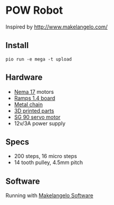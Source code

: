 ﻿# POW Robot

Inspired by http://www.makelangelo.com/

## Install

`pio run -e mega -t upload`

## Hardware

* [Nema 17](https://www.amazon.fr/gp/product/B06XQWMDWT/ref=oh_aui_detailpage_o04_s00?ie=UTF8&psc=1) motors
* [Ramps 1.4 board](https://www.amazon.fr/gp/product/B06XPST1SY/ref=oh_aui_detailpage_o01_s00?ie=UTF8&psc=1)
* [Metal chain](https://www.amazon.fr/Extension-Traction-Connecteur-Connecteurs-Compatibles/dp/B076MNK6CV/ref=sr_1_5?s=kitchen&ie=UTF8&qid=1510922708&sr=1-5&keywords=metal+chain+3.2mm)
* [3D printed parts](https://www.thingiverse.com/thing:798076)
* [SG 90 servo motor](https://www.amazon.fr/Hrph-Moteur-Helicopter-Contr%C3%B4le-Voiture/dp/B01HZ8NBIC/ref=sr_1_1?ie=UTF8&qid=1516186547&sr=8-1&keywords=servo+moteur+sg90)
* 12v/3A power supply

## Specs

* 200 steps, 16 micro steps
* 14 tooth pulley, 4.5mm pitch

## Software

Running with [Makelangelo Software](https://github.com/MarginallyClever/Makelangelo-software)
